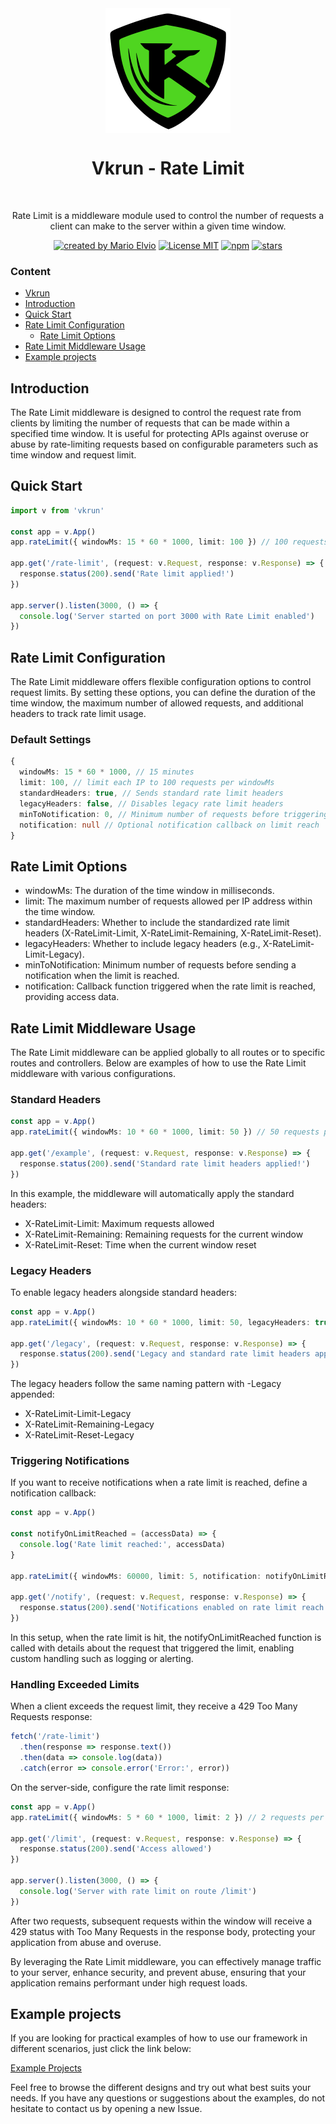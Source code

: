 <div align="center">
  <img src="../../../logo.svg" width="200px" align="center" alt="Vkrun logo" />
  <h1 align="center">Vkrun - Rate Limit</h1>
  <br/>
  <p align="center">
    Rate Limit is a middleware module used to control the number of requests a client can make to the server within a given time window.
  </p>
</div>

<p align="center">
  <a href="https://github.com/jukerah" rel="nofollow"><img src="https://img.shields.io/badge/created%20by-Mario%20Elvio-blue.svg" alt="created by Mario Elvio"></a>
  <a href="https://opensource.org/licenses/MIT" rel="nofollow"><img src="https://img.shields.io/badge/License%20-MIT-blue.svg" alt="License MIT"></a>
  <a href="https://www.npmjs.com/package/vkrun" rel="nofollow"><img src="https://img.shields.io/npm/dw/vkrun.svg?color=blue" alt="npm"></a>
  <a href="https://www.npmjs.com/package/vkrun" rel="nofollow"><img src="https://img.shields.io/github/stars/jukerah/vkrun" alt="stars"></a>
</p>

### Content
- [Vkrun](https://github.com/vkrunjs/vkrun)
- [Introduction](#introduction)
- [Quick Start](#quick-start)
- [Rate Limit Configuration](#rate-limit-configuration)
  - [Rate Limit Options](#rate-limit-options)
- [Rate Limit Middleware Usage](#rate-limit-middleware-usage)
- [Example projects](#example-projects)

<h2 id="introduction">Introduction</h2>

The Rate Limit middleware is designed to control the request rate from clients by limiting the number of requests that can be made within a specified time window. It is useful for protecting APIs against overuse or abuse by rate-limiting requests based on configurable parameters such as time window and request limit.

<h2 id="quick-start">Quick Start</h2>

```ts
import v from 'vkrun'

const app = v.App()
app.rateLimit({ windowMs: 15 * 60 * 1000, limit: 100 }) // 100 requests per 15 minutes

app.get('/rate-limit', (request: v.Request, response: v.Response) => {
  response.status(200).send('Rate limit applied!')
})

app.server().listen(3000, () => {
  console.log('Server started on port 3000 with Rate Limit enabled')
})
```

<h2 id="rate-limit-configuration">Rate Limit Configuration</h2>

The Rate Limit middleware offers flexible configuration options to control request limits. By setting these options, you can define the duration of the time window, the maximum number of allowed requests, and additional headers to track rate limit usage.

<h3>Default Settings</h3>

```ts
{
  windowMs: 15 * 60 * 1000, // 15 minutes
  limit: 100, // limit each IP to 100 requests per windowMs
  standardHeaders: true, // Sends standard rate limit headers
  legacyHeaders: false, // Disables legacy rate limit headers
  minToNotification: 0, // Minimum number of requests before triggering notifications
  notification: null // Optional notification callback on limit reach
}
```

<h2 id="rate-limit-options">Rate Limit Options</h2>

- windowMs: The duration of the time window in milliseconds.
- limit: The maximum number of requests allowed per IP address within the time window.
- standardHeaders: Whether to include the standardized rate limit headers (X-RateLimit-Limit, X-RateLimit-Remaining, X-RateLimit-Reset).
- legacyHeaders: Whether to include legacy headers (e.g., X-RateLimit-Limit-Legacy).
- minToNotification: Minimum number of requests before sending a notification when the limit is reached.
- notification: Callback function triggered when the rate limit is reached, providing access data.

<h2 id="rate-limit-middleware-usage">Rate Limit Middleware Usage</h2>

The Rate Limit middleware can be applied globally to all routes or to specific routes and controllers. Below are examples of how to use the Rate Limit middleware with various configurations.

<h3>Standard Headers</h3>

```ts
const app = v.App()
app.rateLimit({ windowMs: 10 * 60 * 1000, limit: 50 }) // 50 requests per 10 minutes

app.get('/example', (request: v.Request, response: v.Response) => {
  response.status(200).send('Standard rate limit headers applied!')
})
```

In this example, the middleware will automatically apply the standard headers:

- X-RateLimit-Limit: Maximum requests allowed
- X-RateLimit-Remaining: Remaining requests for the current window
- X-RateLimit-Reset: Time when the current window reset

<h3>Legacy Headers</h3>

To enable legacy headers alongside standard headers:

```ts
const app = v.App()
app.rateLimit({ windowMs: 10 * 60 * 1000, limit: 50, legacyHeaders: true })

app.get('/legacy', (request: v.Request, response: v.Response) => {
  response.status(200).send('Legacy and standard rate limit headers applied!')
})
```

The legacy headers follow the same naming pattern with -Legacy appended:

- X-RateLimit-Limit-Legacy
- X-RateLimit-Remaining-Legacy
- X-RateLimit-Reset-Legacy

<h3>Triggering Notifications</h3>

If you want to receive notifications when a rate limit is reached, define a notification callback:

```ts
const app = v.App()

const notifyOnLimitReached = (accessData) => {
  console.log('Rate limit reached:', accessData)
}

app.rateLimit({ windowMs: 60000, limit: 5, notification: notifyOnLimitReached })

app.get('/notify', (request: v.Request, response: v.Response) => {
  response.status(200).send('Notifications enabled on rate limit reach')
})
```

In this setup, when the rate limit is hit, the notifyOnLimitReached function is called with details about the request that triggered the limit, enabling custom handling such as logging or alerting.

<h3>Handling Exceeded Limits</h3>

When a client exceeds the request limit, they receive a 429 Too Many Requests response:

```ts
fetch('/rate-limit')
  .then(response => response.text())
  .then(data => console.log(data))
  .catch(error => console.error('Error:', error))
```

On the server-side, configure the rate limit response:

```ts
const app = v.App()
app.rateLimit({ windowMs: 5 * 60 * 1000, limit: 2 }) // 2 requests per 5 minutes

app.get('/limit', (request: v.Request, response: v.Response) => {
  response.status(200).send('Access allowed')
})

app.server().listen(3000, () => {
  console.log('Server with rate limit on route /limit')
})
```

After two requests, subsequent requests within the window will receive a 429 status with Too Many Requests in the response body, protecting your application from abuse and overuse.

By leveraging the Rate Limit middleware, you can effectively manage traffic to your server, enhance security, and prevent abuse, ensuring that your application remains performant under high request loads.

<h2 id="example-projects">Example projects</h2>

If you are looking for practical examples of how to use our framework in different scenarios, just click the link below:

[Example Projects](https://github.com/vkrunjs/vkrun/tree/main/examples/rate-limit)

Feel free to browse the different designs and try out what best suits your needs. If you have any questions or suggestions about the examples, do not hesitate to contact us by opening a new Issue.